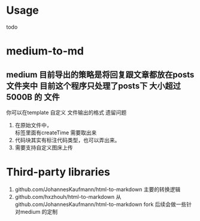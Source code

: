 # Usage
todo 
# medium-to-md

medium 目前导出的策略是将回复跟文章都放在posts文件夹中
目前这个程序只处理了posts下 大小超过 5000B 的 文件
--- 
你可以在template 自定义 文件输出的格式
遗留问题
1. 在原始文件中，<footer> 标签里面有createTime 需要取出来
2. 代码块其实有标注代码类型，也可以弄出来。
3. 需要支持自定义图床上传

# Third-party libraries
1. github.com/JohannesKaufmann/html-to-markdown  主要的转换逻辑
2. github.com/hxzhouh/html-to-markdown 从 github.com/JohannesKaufmann/html-to-markdown fork 后续会做一些针对medium 的定制


